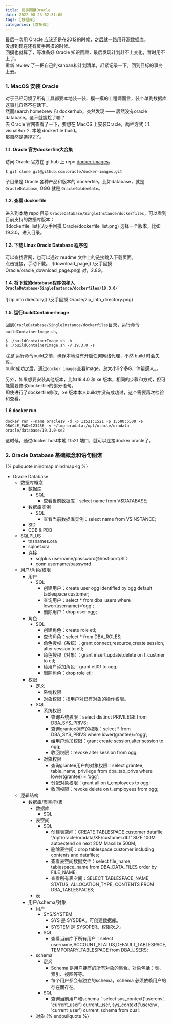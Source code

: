 ```yaml
---
title: 反手回摸Oracle   
date: 2022-08-23 02:31:00  
tags: [数据库]   
categories: [数据库]  
---
```


最后一次用 Oracle 应该还是在2012的时候，之后就一路用开源数据库。  
没想到现在还有反手回摸的时候。  
回摸也就算了，等准备好 Oracle 知识回顾，最后发现计划赶不上变化，暂时用不上了。  
重新 review 了一把自己的kanban和计划清单，赶紧记录一下，回到目标的事务上去。  
<!-- more -->

### 1. MacOS 安装 Oracle
对于已经习惯了所有工具都要本地装一装、摸一摸的工程师而言，装个单例数据库这事儿自然不在话下。  
然而search homebrew 和 dockerhub，突然发现 —— 居然没有oracle database。这不就尴尬了嘛？  
去 Oracle 官网查看了一下，要想在 MacOS 上安装Oracle，两种方式：1. visualBox 2. 本地 dockerfile build。  
那自然是选择2了。  

#### 1.1. Oracle 官方dockerfile大合集
访问 Oracle 官方在 github 上 repo [docker-images](https://github.com/oracle/docker-images)。  
```
$ git clone git@github.com:oracle/docker-images.git
```
子目录是 Oracle 各种产品和版本的 dockerfile。比如database，就是 `OracleDatabase`, OGG 就是 `OracleGoldenGate`。  

#### 1.2. 查看 dockerfile
进入到本地 repo 目录 `OracleDatabase/SingleInstance/dockerfiles`，可以看到目前支持的数据库版本：  
![dockerfile_list](./反手回摸 Oracle/dockerfile_list.png)
选择一个版本，比如 19.3.0，进入目录。

#### 1.3. 下载 Linux Oracle Database 程序包
可以查找官网，也可以通过 readme 文件上的链接跳入下载页面。  
点击链接，手动下载。
![download_page](./反手回摸 Oracle/oracle_download_page.png)
对，2.8G。  

#### 1.4. 将下载的database程序包移入`OracleDatabase/SingleInstance/dockerfiles/19.3.0/`
![zip into directory](./反手回摸 Oracle/zip_into_directory.png)

#### 1.5. 运行buildContainerImage
回到`OracleDatabase/SingleInstance/dockerfiles`目录，运行命令`buildContainerImage.sh`。

```
$ ./buildContainerImage.sh -h
$ ./buildContainerImage.sh -v 19.3.0 -s
```
*注意* 运行命令build之前，确保本地没有开启任何网络代理，不然 build 时会失败。  
build成功之后，通过`docker images`查看image，总大小6个多G，体量感人。。 

另外，如果想要安装其他版本，比如18.4.0 和 xe 版本，相同的步骤和方式，但可能需要修改dockerfile的部分语句。  
即使进行了dockerfile修改，xe 版本本人build并没有成功过，这个需要再次检验和查看。  

#### 1.6 docker run
```
docker run --name oracle19 -d -p 11521:1521 -p 15500:5500 -e ORACLE_PWD=123456 -v ~/tmp-oradata:/opt/oracle/oradata oracle/database/19.3.0-se2
```
这时候，通过docker host本地 11521 端口，就可以连接docker oracle了。  

### 2. Oracle Database 基础概念和语句图谱

{% pullquote mindmap mindmap-lg %}
- Oracle Database
    - 数据库概念
        - 数据库
            - SQL 
                - 查看当前数据库：select name from V$DATABASE;
        - 数据库实例
            - SQL 
                - 查看当前数据库实例：select name from V$INSTANCE;
        - SID
        - CDB & PDB
    - SQLPLUS
        - tnsnames.ora
        - sqlnet.ora
        - 连接
            - sqlplus username/password@host:port/SID
            - conn username/password
    - 用户/角色/权限
        - 用户
            - SQL
                - 创建用户：create user ogg identified by ogg default tablespace customer;
                - 查询用户：select * from dba_users where lower(username)=‘ogg';
                - 删除用户：drop user ogg;        
        - 角色
            - SQL
                - 创建角色：create role etl;
                - 查询角色：select * from DBA_ROLES;
                - 角色授权（系统）：grant connect,resource,create session, alter session to etl;
                - 角色授权（对象）：grant insert,update,delete on t_custmer to etl;
                - 给用户添加角色：grant etl01 to ogg;
                - 删除角色：drop role etl;
        - 权限
            - 定义
                - 系统权限
                - 对象权限：指用户对已有对象的操作权限。
            - SQL
                - 系统权限
                    - 查询系统权限：select distinct PRIVILEGE from DBA_SYS_PRIVS;
                    - 查询grantee拥有的权限：select * from DBA_SYS_PRIVS where lower(grantee)='ogg’;
                    - 给用户添加权限：grant create session,alter session to ogg;
                    - 收回权限：revoke alter session from ogg;
                - 对象权限
                    - 查询grantee用户的对象权限：select grantee, table_name, privilege from dba_tab_privs where lower(grantee) = ‘ogg’;
                    - 分配对象权限：grant all on t_employees to ogg;
                    - 收回权限：revoke delete on t_employees from ogg;
    - 逻辑结构
        - 数据库/表空间/表
            - 数据库
                - SQL
            - 表空间
                - SQL
                    - 创建表空间：CREATE TABLESPACE customer datafile '/opt/oracle/oradata/XE/customer.dbf' SIZE 100M autoextend on next 20M Maxsize 500M;
                    - 删除表空间：drop tablespace customer including contents and datafiles;
                    - 查看表空间数据文件：select file_name, tablespace_name from DBA_DATA_FILES order by FILE_NAME;
                    - 查看所有表空间：SELECT TABLESPACE_NAME, STATUS, ALLOCATION_TYPE, CONTENTS FROM DBA_TABLESPACES;
            - 表
        - 用户/schema/对象
            - 用户
                - SYS/SYSTEM
                    - SYS 是 SYSDBA。可创建数据库。
                    - SYSTEM 是 SYSOPER。权限次之。
                - SQL
                    - 查看当前库下所有用户：select username,ACCOUNT_STATUS,DEFAULT_TABLESPACE, TEMPORARY_TABLESPACE from DBA_USERS;
            - schema
                - 定义
                    - Schema 是用户拥有的所有对象的集合。对象包括：表、索引、视图等等。
                    - 每个用户都会有独立的schema，schema 必须依赖用户的存在而存在。
                - SQL
                    - 查询当前用户和schema：select sys_context('userenv', 'current_user') current_user, sys_context('userenv', 'current_user') current_schema from dual;
            - 对象
{% endpullquote %}